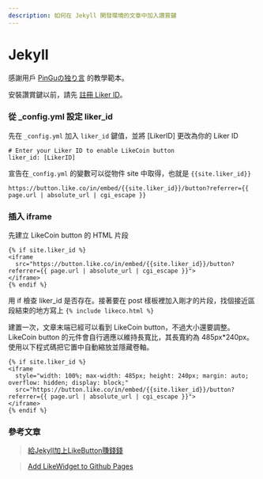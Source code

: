 ```yaml
---
description: 如何在 Jekyll 開發環境的文章中加入讚賞鍵
---
```


# Jekyll

感謝用戶 [PinGuの独り言](https://pingu.moe/2020/01/integrate-likebutton-with-jekyll/) 的教學範本。

安裝讚賞鍵以前，請先 [註冊 Liker ID](https://docs.like.co/v/zh/user-guide/liker-id/how-to-register-a-liker-id)。

### 從 \_config.yml 設定 liker\_id <a id="&#x5F9E;_configyml&#x8A2D;&#x5B9A;liker_id"></a>

先在 `_config.yml` 加入 `liker_id` 鍵值，並將 \[LikerID\] 更改為你的 Liker ID

```text
# Enter your Liker ID to enable LikeCoin button
liker_id: [LikerID]
```

宣告在`_config.yml` 的變數可以從物件 site 中取得，也就是 `{{site.liker_id}}`

```text
https://button.like.co/in/embed/{{site.liker_id}}/button?referrer={{ page.url | absolute_url | cgi_escape }}
```

### 插入 iframe <a id="&#x63D2;&#x5165;iframe"></a>

先建立 LikeCoin button 的 HTML 片段

```text
{% if site.liker_id %}
<iframe
  src="https://button.like.co/in/embed/{{site.liker_id}}/button?referrer={{ page.url | absolute_url | cgi_escape }}">
</iframe>
{% endif %}
```

 用 if 檢查 liker\_id 是否存在。接著要在 post 樣板裡加入剛才的片段，找個接近區段結束的地方寫上 `{% include likeco.html %}`

建置一次，文章末端已經可以看到 LikeCoin button，不過大小還要調整。LikeCoin button 的元件會自行適應以維持長寬比，其長寬約為 485px\*240px。使用以下程式碼把它置中自動縮放並隱藏卷軸。

```text
{% if site.liker_id %}
<iframe
  style="width: 100%; max-width: 485px; height: 240px; margin: auto; overflow: hidden; display: block;"
  src="https://button.like.co/in/embed/{{site.liker_id}}/button?referrer={{ page.url | absolute_url | cgi_escape }}">
</iframe>
{% endif %}
```

### 參考文章

> [給Jekyll加上LikeButton賺錢錢](https://pingu.moe/2020/01/integrate-likebutton-with-jekyll/)

> [Add LikeWidget to Github Pages](https://klee1611.github.io/likecoin-button-jekyll.html)

